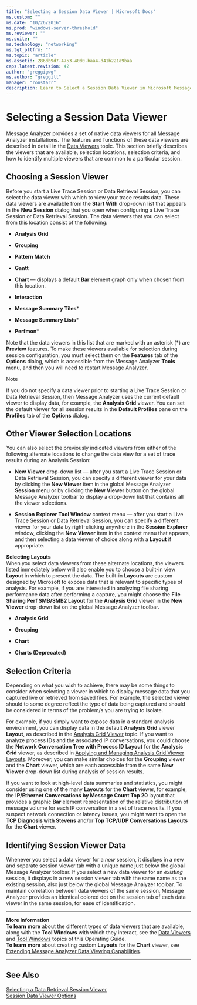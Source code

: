 ```yaml
---
title: "Selecting a Session Data Viewer | Microsoft Docs"
ms.custom: ""
ms.date: "10/26/2016"
ms.prod: "windows-server-threshold"
ms.reviewer: ""
ms.suite: ""
ms.technology: "networking"
ms.tgt_pltfrm: ""
ms.topic: "article"
ms.assetid: 286db9d7-4753-40d0-baa4-d41b221a9baa
caps.latest.revision: 42
author: "greggigwg"
ms.author: "greggill"
manager: "ronstarr"
description: Learn to Select a Session Data Viewer in Microsoft Message Analyzer with easy selection criteria & viewer options. Maximize analysis efficiency.
---
```


# Selecting a Session Data Viewer

Message Analyzer provides a set of native data viewers for all Message Analyzer installations. The features and functions of these data viewers are described in detail in the [Data Viewers](data-viewers.md) topic. This section  briefly describes the viewers that are available, selection locations, selection criteria, and how to identify multiple viewers that are common to a particular session.  
  
## Choosing a Session Viewer  

 Before you start a Live Trace Session or Data Retrieval Session, you can select the data viewer with which to view your trace results data. These data viewers are available from the **Start With** drop-down list that appears in the **New Session** dialog that you open when configuring a Live Trace Session or Data Retrieval Session. The data viewers that you can select from this location consist of the following:  
  
-   **Analysis Grid**  
  
-   **Grouping**  
  
-   **Pattern Match**  
  
-   **Gantt**  
  
-   **Chart** — displays a default **Bar** element graph only when chosen from this location.  
  
-   **Interaction**  
  
-   **Message Summary Tiles***  
  
-   **Message Summary Lists***  
  
-   **Perfmon***  
  
Note that the data viewers in this list that are marked with an asterisk (\*) are **Preview** features. To make these viewers available for selection during session configuration, you must select them on the **Features** tab of the **Options** dialog, which is accessible from the Message Analyzer **Tools** menu, and then you will need to restart Message Analyzer.  
  
> [!NOTE]
>  If you do not specify a data viewer prior to starting a Live Trace Session or Data Retrieval Session, then Message Analyzer uses the current default viewer to display data, for example, the **Analysis Grid** viewer. You can set the default viewer for all session results in the **Default Profiles** pane on the **Profiles** tab of the **Options** dialog.  
  
## Other Viewer Selection Locations  

 You can also select the previously indicated viewers from either of the following alternate locations to change the data view for a set of trace results during an Analysis Session:  
  
-   **New Viewer** drop-down list — after you start a Live Trace Session or Data Retrieval Session, you can specify a different viewer for your data by clicking the **New Viewer** item in the global Message Analyzer **Session** menu or by clicking the **New Viewer** button on the global Message Analyzer toolbar to display a drop-down list that contains all the viewer selections.  
  
-   **Session Explorer** **Tool Window** context menu — after you start a Live Trace Session or Data Retrieval Session, you can specify a different viewer for your data by right-clicking anywhere in the **Session Explorer** window, clicking the **New Viewer** item in the context menu that appears, and then selecting a data viewer of choice along with a **Layout** if appropriate.  
  
**Selecting Layouts**   
When you select data viewers from these alternate locations, the viewers listed immediately below will also enable you to choose a built-in view **Layout** in which to present the data. The built-in **Layouts** are custom designed by Microsoft to expose data that is relevant to specific types of analysis. For example, if you are interested in analyzing file sharing performance data after performing a capture, you might choose the **File Sharing Perf SMB/SMB2 Layout** for the **Analysis Grid** viewer in the **New Viewer** drop-down list on the global Message Analyzer toolbar.  
  
-   **Analysis Grid**  
  
-   **Grouping**  
  
-   **Chart**  
  
-   **Charts (Deprecated)**  
  
## Selection Criteria  

 Depending on what you wish to achieve, there may be some things to consider when selecting a viewer in which to display message data that you captured live or retrieved from saved files. For example, the selected viewer should to some degree reflect the type of data being captured and should be considered in terms of the problem/s you are trying to isolate.  
  
 For example, if you simply want to expose data in a standard analysis environment, you can display data in the default **Analysis Grid** viewer **Layout**, as described in the [Analysis Grid Viewer](analysis-grid-viewer.md) topic. If you want to analyze process IDs and the associated IP conversations, you could choose the **Network Conversation Tree with Process ID** **Layout** for the **Analysis Grid** viewer, as described in [Applying and Managing Analysis Grid Viewer Layouts](applying-and-managing-analysis-grid-viewer-layouts.md). Moreover, you can make similar choices for the **Grouping** viewer and the **Chart** viewer, which are each accessible from the same **New Viewer** drop-down list during analysis of session results.  
  
 If you want to look at high-level data summaries and statistics, you might consider using one of the many **Layouts** for the **Chart** viewer, for example, the **IP/Ethernet Conversations by Message Count Top 20** layout that provides a graphic **Bar** element representation of the relative distribution of message volume for each IP conversation in  a set of trace results. If you suspect network connection or latency issues, you might want to open the **TCP Diagnosis with Stevens** and/or **Top TCP/UDP Conversations** **Layouts** for the **Chart** viewer.  
  
## Identifying Session Viewer Data  

 Whenever you select a data viewer for a *new* session, it displays in a new and separate session viewer tab with a unique name just below the global Message Analyzer toolbar. If you select a new data viewer for an *existing* session, it displays in a new session viewer tab with the same name as the existing session, also just below the global Message Analyzer toolbar. To maintain correlation between data viewers of the same session, Message Analyzer provides an identical colored dot on the session tab of each data viewer in the same session, for ease of identification.  
  
---  
  
 **More Information**   
 **To learn more** about the different types of data viewers that are available, along with the **Tool Windows** with which they interact, see the [Data Viewers](data-viewers.md) and [Tool Windows](tool-windows.md) topics of this Operating Guide.  
**To learn more** about creating custom **Layouts** for the **Chart** viewer, see [Extending Message Analyzer Data Viewing Capabilities](extending-message-analyzer-data-viewing-capabilities.md).  

---  
  
## See Also  

[Selecting a Data Retrieval Session Viewer](selecting-a-data-retrieval-session-viewer.md)   
[Session Data Viewer Options](session-data-viewer-options.md)